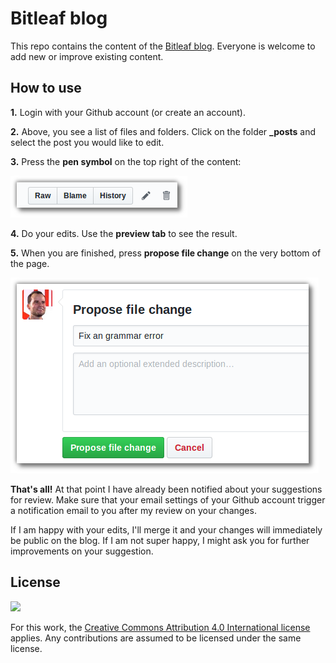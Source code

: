 # Bitleaf blog

This repo contains the content of the [Bitleaf blog](https://bitleaf.de/blog). Everyone is welcome to add new or improve existing content. 


How to use
-----

  **1.** Login with your Github account (or create an account).

  **2.** Above, you see a list of files and folders. Click on the folder **_posts** and select the post you would like to edit.
  
  **3.** Press the **pen symbol** on the top right of the content:

  ![](edit-button.png)

  **4.** Do your edits. Use the **preview tab** to see the result.
  
  **5.** When you are finished, press **propose file change** on the very bottom of the page.

  ![](propose-file-change.png)

**That's all!** At that point I have already been notified about your suggestions for review. Make sure that your email settings of your Github account trigger a notification email to you after my review on your changes.

If I am happy with your edits, I'll merge it and your changes will immediately be public on the blog. If I am not super happy, I might  ask you for further improvements on your suggestion.


License
------
<img src="https://upload.wikimedia.org/wikipedia/commons/archive/a/a3/20101104143110%21Cc.logo.circle.svg" width="38"  />

For this work, the [Creative Commons Attribution 4.0 International license](https://creativecommons.org/licenses/by/4.0/) applies. Any contributions are assumed to be licensed under the same license.


